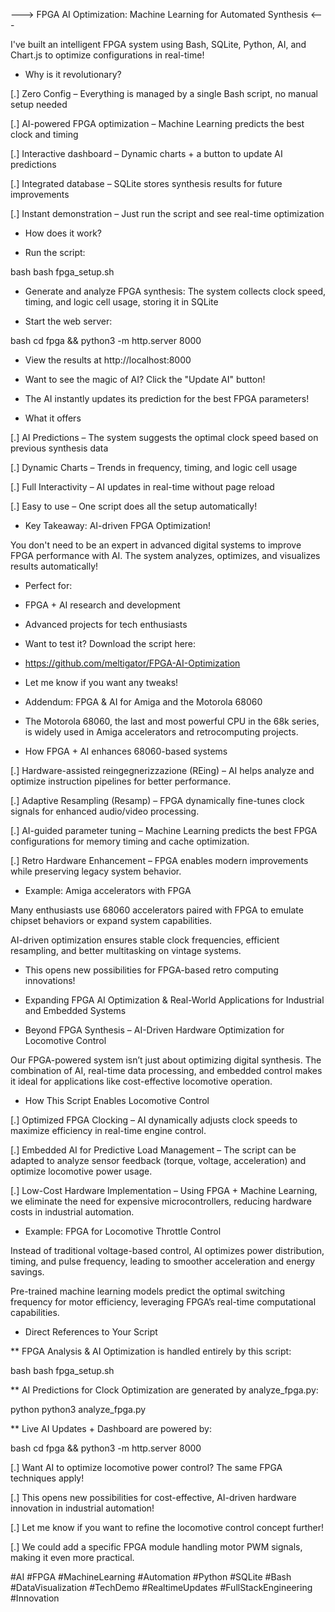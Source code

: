 ---> FPGA AI Optimization: Machine Learning for Automated Synthesis <---

I've built an intelligent FPGA system using Bash, SQLite, Python, AI, and Chart.js to optimize configurations in real-time!

* Why is it revolutionary?

[.] Zero Config – Everything is managed by a single Bash script, no manual setup needed 

[.] AI-powered FPGA optimization – Machine Learning predicts the best clock and timing 

[.] Interactive dashboard – Dynamic charts + a button to update AI predictions 

[.] Integrated database – SQLite stores synthesis results for future improvements 

[.] Instant demonstration – Just run the script and see real-time optimization



* How does it work?

* Run the script:

bash
bash fpga_setup.sh

* Generate and analyze FPGA synthesis: The system collects clock speed, timing, and logic cell usage, storing it in SQLite 

* Start the web server:

bash
cd fpga && python3 -m http.server 8000
* View the results at http://localhost:8000 

* Want to see the magic of AI? Click the "Update AI" button! 
* The AI instantly updates its prediction for the best FPGA parameters!


* What it offers

[.] AI Predictions – The system suggests the optimal clock speed based on previous synthesis data 

[.] Dynamic Charts – Trends in frequency, timing, and logic cell usage 

[.] Full Interactivity – AI updates in real-time without page reload 

[.] Easy to use – One script does all the setup automatically!



* Key Takeaway: AI-driven FPGA Optimization!


You don't need to be an expert in advanced digital systems to improve FPGA performance with AI. The system analyzes, optimizes, and visualizes results automatically!


* Perfect for: 


* FPGA + AI research and development

* Advanced projects for tech enthusiasts

* Want to test it? Download the script here: 
* https://github.com/meltigator/FPGA-AI-Optimization

* Let me know if you want any tweaks! 

* Addendum: FPGA & AI for Amiga and the Motorola 68060

* The Motorola 68060, the last and most powerful CPU in the 68k series, is widely used in Amiga accelerators and retrocomputing projects.

* How FPGA + AI enhances 68060-based systems

[.] Hardware-assisted reingegnerizzazione (REing) – AI helps analyze and optimize instruction pipelines for better performance. 

[.] Adaptive Resampling (Resamp) – FPGA dynamically fine-tunes clock signals for enhanced audio/video processing. 

[.] AI-guided parameter tuning – Machine Learning predicts the best FPGA configurations for memory timing and cache optimization. 

[.] Retro Hardware Enhancement – FPGA enables modern improvements while preserving legacy system behavior.



* Example: Amiga accelerators with FPGA



Many enthusiasts use 68060 accelerators paired with FPGA to emulate chipset behaviors or expand system capabilities.


AI-driven optimization ensures stable clock frequencies, efficient resampling, and better multitasking on vintage systems.


* This opens new possibilities for FPGA-based retro computing innovations! 


* Expanding FPGA AI Optimization & Real-World Applications for Industrial and Embedded Systems

* Beyond FPGA Synthesis – AI-Driven Hardware Optimization for Locomotive Control

Our FPGA-powered system isn’t just about optimizing digital synthesis. The combination of AI, real-time data processing, and embedded control makes it ideal for applications like cost-effective locomotive operation.

* How This Script Enables Locomotive Control

[.] Optimized FPGA Clocking – AI dynamically adjusts clock speeds to maximize efficiency in real-time engine control. 

[.] Embedded AI for Predictive Load Management – The script can be adapted to analyze sensor feedback (torque, voltage, acceleration) and optimize locomotive power usage. 

[.] Low-Cost Hardware Implementation – Using FPGA + Machine Learning, we eliminate the need for expensive microcontrollers, reducing hardware costs in industrial automation.


* Example: FPGA for Locomotive Throttle Control

Instead of traditional voltage-based control, AI optimizes power distribution, timing, and pulse frequency, leading to smoother acceleration and energy savings.

Pre-trained machine learning models predict the optimal switching frequency for motor efficiency, leveraging FPGA’s real-time computational capabilities.

* Direct References to Your Script

** FPGA Analysis & AI Optimization is handled entirely by this script:

bash
bash fpga_setup.sh

** AI Predictions for Clock Optimization are generated by analyze_fpga.py:

python
python3 analyze_fpga.py

** Live AI Updates + Dashboard are powered by:

bash
cd fpga && python3 -m http.server 8000

[.] Want AI to optimize locomotive power control? The same FPGA techniques apply!

[.] This opens new possibilities for cost-effective, AI-driven hardware innovation in industrial automation! 

[.] Let me know if you want to refine the locomotive control concept further! 

[.] We could add a specific FPGA module handling motor PWM signals, making it even more practical.



#AI #FPGA #MachineLearning #Automation #Python #SQLite #Bash #DataVisualization #TechDemo #RealtimeUpdates #FullStackEngineering #Innovation 
